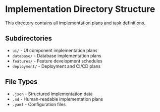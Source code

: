 # Implementation Directory Structure

This directory contains all implementation plans and task definitions.

## Subdirectories

- `ui/` - UI component implementation plans
- `database/` - Database implementation plans
- `features/` - Feature development schedules
- `deployment/` - Deployment and CI/CD plans

## File Types

- `.json` - Structured implementation data
- `.md` - Human-readable implementation plans
- `.yaml` - Configuration files